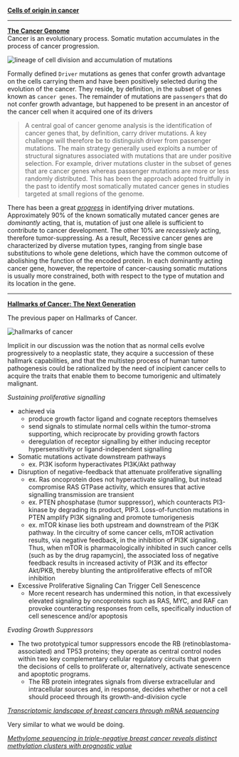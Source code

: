 
[__Cells of origin in cancer__](http://www.nature.com/nature/journal/v469/n7330/full/nature09781.html)  


---

[__The Cancer Genome__](http://www.ncbi.nlm.nih.gov/pmc/articles/PMC2821689/)  
Cancer is an evolutionary process. Somatic mutation accumulates in the process of cancer progression.

![lineage of cell division and accumulation of mutations](http://www.ncbi.nlm.nih.gov/pmc/articles/PMC2821689/bin/ukmss-27394-f0001.jpg)  


Formally defined `Driver` mutations as genes that confer growth advantage on the cells carrying them and have been positively selected during the evolution of the cancer. They reside, by definition, in the subset of genes known as `cancer genes`. The remainder of mutations are `passengers` that do not confer growth advantage, but happened to be present in an ancestor of the cancer cell when it acquired one of its drivers

> A central goal of cancer genome analysis is the identification of cancer genes that, by definition, carry driver mutations. A key challenge will therefore be to distinguish driver from passenger mutations. The main strategy generally used exploits a number of structural signatures associated with mutations that are under positive selection. For example, driver mutations cluster in the subset of genes that are cancer genes whereas passenger mutations are more or less randomly distributed. This has been the approach adopted fruitfully in the past to identify most somatically mutated cancer genes in studies targeted at small regions of the genome.

There has been a great [_progress_](http://www.ncbi.nlm.nih.gov/pubmed/14993899/) in identifying driver mutations.   
Approximately 90% of the known somatically mutated cancer genes are _dominantly_ acting, that is, mutation of just one allele is sufficient to contribute to cancer development. The other 10% are _recessively_ acting, therefore tumor-suppressing. As a result,  Recessive cancer genes are characterized by diverse mutation types, ranging from single base substitutions to whole gene deletions, which have the common outcome of abolishing the function of the encoded protein. In each dominantly acting cancer gene, however, the repertoire of cancer-causing somatic mutations is usually more constrained, both with respect to the type of mutation and its location in the gene.  

---

[__Hallmarks of Cancer: The Next Generation__](http://www.cell.com/cell/fulltext/S0092-8674%2811%2900127-9)

The previous paper on Hallmarks of Cancer.

![hallmarks of cancer](http://www.cell.com/cms/attachment/612083/4902144/gr1.jpg)

Implicit in our discussion was the notion that as normal cells evolve progressively to a neoplastic state, they acquire a succession of these hallmark capabilities, and that the multistep process of human tumor pathogenesis could be rationalized by the need of incipient cancer cells to acquire the traits that enable them to become tumorigenic and ultimately malignant.


_Sustaining proliferative signalling_
+ achieved via
  + produce growth factor ligand and cognate receptors themselves
  + send signals to stimulate normal cells within the tumor-stroma supporting, which reciprocate by providing growth factors
  + deregulation of receptor signalling by either inducing receptor hypersensitivity or ligand-independent signalling  
+ Somatic mutations activate downstream pathways
  + ex. PI3K isoform hyperactivates PI3K/Akt pathway
+ Disruption of negative-feedback that attenuate proliferative signalling
  + ex. Ras oncoprotein does not hyperactivate signalling, but instead compromise RAS GTPase activity, which ensures that active signalling transmission are transient
  + ex. PTEN phosphatase (tumor suppressor), which counteracts PI3-kinase by degrading its product, PIP3. Loss-of-function mutations in PTEN amplify PI3K signaling and promote tumorigenesis
  + ex.  mTOR kinase lies both upstream and downstream of the PI3K pathway. In the circuitry of some cancer cells, mTOR activation results, via negative feedback, in the inhibition of PI3K signaling. Thus, when mTOR is pharmacologically inhibited in such cancer cells (such as by the drug rapamycin), the associated loss of negative feedback results in increased activity of PI3K and its effector Akt/PKB, thereby blunting the antiproliferative effects of mTOR inhibition
+ Excessive Proliferative Signaling Can Trigger Cell Senescence
  + More recent research has undermined this notion, in that excessively elevated signaling by oncoproteins such as RAS, MYC, and RAF can provoke counteracting responses from cells, specifically induction of cell senescence and/or apoptosis

_Evading Growth Suppressors_

+ The two prototypical tumor suppressors encode the RB (retinoblastoma-associated) and TP53 proteins; they operate as central control nodes within two key complementary cellular regulatory circuits that govern the decisions of cells to proliferate or, alternatively, activate senescence and apoptotic programs.
  + The RB protein integrates signals from diverse extracellular and intracellular sources and, in response, decides whether or not a cell should proceed through its growth-and-division cycle


[_Transcriptomic landscape of breast cancers through mRNA sequencing_](https://www.google.ca/url?sa=t&rct=j&q=&esrc=s&source=web&cd=2&ved=0ahUKEwjbzJmfkuTNAhULVT4KHdZLAm8QFggqMAE&url=http%3A%2F%2Fwww.nature.com%2Farticles%2Fsrep00264&usg=AFQjCNHNxeGXX8PtFjl5yFjRt_zE53GuvQ&sig2=bd8c_JLq4jEXWQsZuVLXZA&cad=rja)

Very similar to what we would be doing.


[_Methylome sequencing in triple-negative breast cancer reveals distinct methylation clusters with prognostic value_](http://www.nature.com/ncomms/2015/150202/ncomms6899/full/ncomms6899.html)
